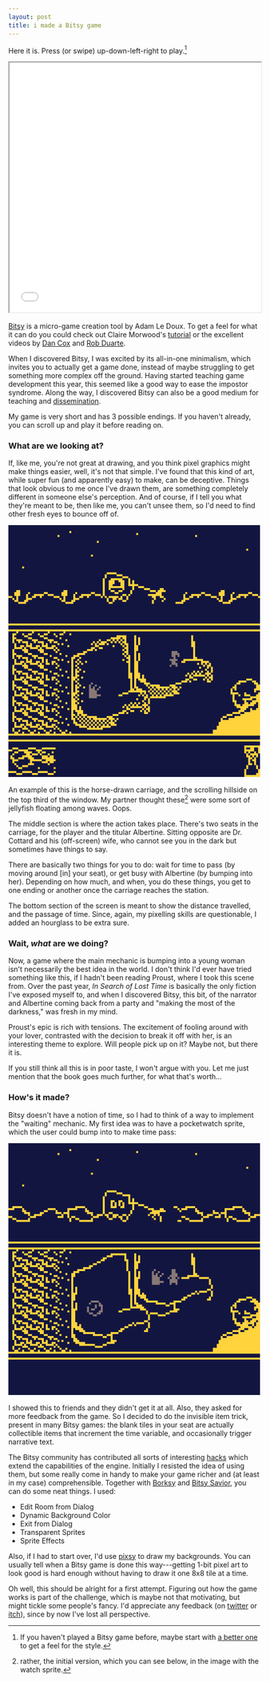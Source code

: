 ```yaml
---
layout: post
title: i made a Bitsy game
---
```


Here it is. Press (or swipe) up-down-left-right to play.[^1]

<iframe src="/public/albertineBorksy8.html" width="100%" height="500"></iframe>

[Bitsy](https://ledoux.itch.io/bitsy) is a micro-game creation tool by Adam Le Doux. To get a feel for what it can do you could check out Claire Morwood's [tutorial](https://www.shimmerwitch.space/bitsyTutorial.html) or the excellent videos by [Dan Cox](https://www.youtube.com/playlist?list=PLlXuD3kyVEr5sF4iM2CszNt-fSVZDqxUm) and [Rob Duarte](https://www.youtube.com/playlist?list=PLNE1nfKgKSv7cR7QG7IIu-nEMHiVQsGNM).

When I discovered Bitsy, I was excited by its all-in-one minimalism, which invites you to actually get a game done, instead of maybe struggling to get something more complex off the ground. Having started teaching game development this year, this seemed like a good way to ease the impostor syndrome. Along the way, I discovered Bitsy can also be a good medium for teaching and [dissemination](https://emmawinston.me/pathways-desire-lines/).

My game is very short and has 3 possible endings. If you haven't already, you can scroll up and play it before reading on.

### What are we looking at?

If, like me, you're not great at drawing, and you think pixel graphics might make things easier, well, it's not that simple. I've found that this kind of art, while super fun (and apparently easy) to make, can be deceptive. Things that look obvious to me once I've drawn them, are something completely different in someone else's perception. And of course, if I tell you what they're meant to be, then like me, you can't unsee them, so I'd need to find other fresh eyes to bounce off of.

![game main screen](/images/albertine/albertine.gif)

An example of this is the horse-drawn carriage, and the scrolling hillside on the top third of the window. My partner thought these[^2] were some sort of jellyfish floating among waves. Oops.

The middle section is where the action takes place. There's two seats in the carriage, for the player and the titular Albertine. Sitting opposite are Dr. Cottard and his (off-screen) wife, who cannot see you in the dark but sometimes have things to say.

There are basically two things for you to do: wait for time to pass (by moving around [in] your seat), or get busy with Albertine (by bumping into her). Depending on how much, and when, you do these things, you get to one ending or another once the carriage reaches the station.

The bottom section of the screen is meant to show the distance travelled, and the passage of time. Since, again, my pixelling skills are questionable, I added an hourglass to be extra sure.

### Wait, *what* are we doing?

Now, a game where the main mechanic is bumping into a young woman isn't necessarily the best idea in the world. I don't think I'd ever have tried something like this, if I hadn't been reading Proust, where I took this scene from. Over the past year, *In Search of Lost Time* is basically the only fiction I've exposed myself to, and when I discovered Bitsy, this bit, of the narrator and Albertine coming back from a party and "making the most of the darkness," was fresh in my mind.

Proust's epic is rich with tensions. The excitement of fooling around with your lover, contrasted with the decision to break it off with her, is an interesting theme to explore. Will people pick up on it? Maybe not, but there it is.

If you still think all this is in poor taste, I won't argue with you. Let me just mention that the book goes much further, for what that's worth...

### How's it made?

Bitsy doesn't have a notion of time, so I had to think of a way to implement the "waiting" mechanic. My first idea was to have a pocketwatch sprite, which the user could bump into to make time pass:

![previous version with watch sprite](/images/albertine/albertine-watch.gif)

I showed this to friends and they didn't get it at all. Also, they asked for more feedback from the game. So I decided to do the invisible item trick, present in many Bitsy games: the blank tiles in your seat are actually collectible items that increment the time variable, and occasionally trigger narrative text.

The Bitsy community has contributed all sorts of interesting [hacks](https://github.com/seleb/bitsy-hacks) which extend the capabilities of the engine. Initially I resisted the idea of using them, but some really come in handy to make your game richer and (at least in my case) comprehensible. Together with [Borksy](https://ayolland.itch.io/borksy) and [Bitsy Savior](https://aloelazoe.itch.io/bitsy-savior), you can do some neat things. I used:

- Edit Room from Dialog
- Dynamic Background Color
- Exit from Dialog
- Transparent Sprites
- Sprite Effects

Also, if I had to start over, I'd use [pixsy](https://ruin.itch.io/pixsy) to draw my backgrounds. You can usually tell when a Bitsy game is done this way---getting 1-bit pixel art to look good is hard enough without having to draw it one 8x8 tile at a time.

Oh well, this should be alright for a first attempt. Figuring out how the game works is part of the challenge, which is maybe not that motivating, but might tickle some people's fancy. I'd appreciate any feedback (on [twitter](https://twitter.com/growlerpig) or [itch](https://rvirmoors.itch.io/albertine)), since by now I've lost all perspective.


[^1]: If you haven't played a Bitsy game before, maybe start with [a better one](https://itch.io/games/made-with-bitsy) to get a feel for the style.

[^2]: rather, the initial version, which you can see below, in the image with the watch sprite.